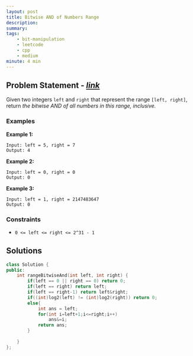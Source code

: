 ```yaml
---
layout: post
title: Bitwise AND of Numbers Range
description: 
summary: 
tags:
    - bit-manipulation
    - leetcode
    - cpp
    - medium
minute: 4 min
---
```


## Problem Statement - [*link*](https://leetcode.com/problems/bitwise-and-of-numbers-range/)
Given two integers `left` and `right` that represent the range `[left, right]`, return *the bitwise AND of all numbers in this range, inclusive.*


### Examples
**Example 1:**  
```
Input: left = 5, right = 7
Output: 4
```

**Example 2:**  
```
Input: left = 0, right = 0
Output: 0
```

**Example 3:**  
```
Input: left = 1, right = 2147483647
Output: 0
```

### Constraints
+ `0 <= left <= right <= 2^31 - 1`

## Solutions
```cpp
class Solution {
public:
    int rangeBitwiseAnd(int left, int right) {
        if(left == 0 || right == 0) return 0;
        if(left == right) return left;
        if(left == right-1) return left&right;
        if((int)log2(left) != (int)log2(right)) return 0;
        else{
            int ans = left;
            for(int i=left+1;i<=right;i++)
                ans&=i;  
            return ans;    
        }
        
    }
};
```
